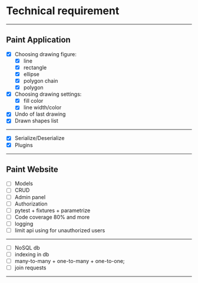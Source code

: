 # Technical requirement
_______________

## Paint Application
- [x] Choosing drawing figure:
  - [x] line
  - [x] rectangle
  - [x] ellipse
  - [x] polygon chain
  - [x] polygon
- [x] Choosing drawing settings:
  - [x] fill color
  - [x] line width/color
- [x] Undo of last drawing
- [x] Drawn shapes list
_____
- [x] Serialize/Deserialize
- [x] Plugins 

___________________________

## Paint Website

- [ ] Models
- [ ] CRUD
- [ ] Admin panel
- [ ] Authorization
- [ ] pytest + fixtures + parametrize
- [ ] Code coverage 80% and more
- [ ] logging
- [ ] limit api using for unauthorized users 
___
- [ ] NoSQL db
- [ ] indexing in db
- [ ] many-to-many + one-to-many + one-to-one;
- [ ] join requests
___
